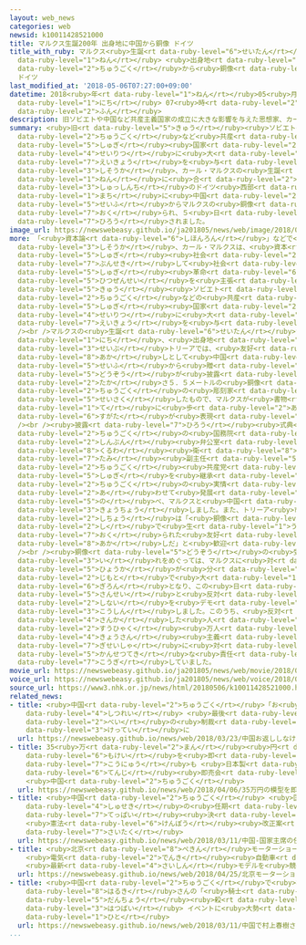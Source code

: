 ```yaml
---
layout: web_news
categories: web
newsid: k10011428521000
title: マルクス生誕200年 出身地に中国から銅像 ドイツ
title_with_ruby: マルクス<ruby>生誕<rt data-ruby-level="6">せいたん</rt></ruby>200<ruby>年<rt
  data-ruby-level="1">ねん</rt></ruby> <ruby>出身地<rt data-ruby-level="3">しゅっしんち</rt></ruby>に<ruby>中国<rt
  data-ruby-level="2">ちゅうごく</rt></ruby>から<ruby>銅像<rt data-ruby-level="5">どうぞう</rt></ruby>
  ドイツ
last_modified_at: '2018-05-06T07:27:00+09:00'
datetime: 2018<ruby>年<rt data-ruby-level="1">ねん</rt></ruby>05<ruby>月<rt data-ruby-level="1">がつ</rt></ruby>06<ruby>日<rt
  data-ruby-level="1">にち</rt></ruby> 07<ruby>時<rt data-ruby-level="2">じ</rt></ruby>27<ruby>分<rt
  data-ruby-level="2">ふん</rt></ruby>
description: 旧ソビエトや中国など共産主義国家の成立に大きな影響を与えた思想家、カール・マルクスの生誕２００年に合わせて、出身地のドイツ西部の町に中国政府からマルクスの銅像が贈られ、５日、披露されました。
summary: <ruby>旧<rt data-ruby-level="5">きゅう</rt></ruby><ruby>ソビエト<rt data-ruby-level="5">そびえと</rt></ruby>や<ruby>中国<rt
  data-ruby-level="2">ちゅうごく</rt></ruby>など<ruby>共産<rt data-ruby-level="4">きょうさん</rt></ruby><ruby>主義<rt
  data-ruby-level="5">しゅぎ</rt></ruby><ruby>国家<rt data-ruby-level="2">こっか</rt></ruby>の<ruby>成立<rt
  data-ruby-level="4">せいりつ</rt></ruby>に<ruby>大<rt data-ruby-level="1">おお</rt></ruby>きな<ruby>影響<rt
  data-ruby-level="7">えいきょう</rt></ruby>を<ruby>与<rt data-ruby-level="7">あた</rt></ruby>えた<ruby>思想家<rt
  data-ruby-level="3">しそうか</rt></ruby>、カール・マルクスの<ruby>生誕<rt data-ruby-level="6">せいたん</rt></ruby>２００<ruby>年<rt
  data-ruby-level="1">ねん</rt></ruby>に<ruby>合<rt data-ruby-level="2">あ</rt></ruby>わせて、<ruby>出身地<rt
  data-ruby-level="3">しゅっしんち</rt></ruby>のドイツ<ruby>西部<rt data-ruby-level="3">せいぶ</rt></ruby>の<ruby>町<rt
  data-ruby-level="1">まち</rt></ruby>に<ruby>中国<rt data-ruby-level="2">ちゅうごく</rt></ruby><ruby>政府<rt
  data-ruby-level="5">せいふ</rt></ruby>からマルクスの<ruby>銅像<rt data-ruby-level="5">どうぞう</rt></ruby>が<ruby>贈<rt
  data-ruby-level="7">おく</rt></ruby>られ、５<ruby>日<rt data-ruby-level="1">にち</rt></ruby>、<ruby>披露<rt
  data-ruby-level="7">ひろう</rt></ruby>されました。
image_url: https://newswebeasy.github.io/ja201805/news/web/image/2018/05/06/K10011428521_1805060816_1805060920_01_02.jpg
more: 「<ruby>資本論<rt data-ruby-level="6">しほんろん</rt></ruby>」などで<ruby>知<rt data-ruby-level="2">し</rt></ruby>られる<ruby>思想家<rt
  data-ruby-level="3">しそうか</rt></ruby>、カール・マルクスは、<ruby>資本<rt data-ruby-level="5">しほん</rt></ruby><ruby>主義<rt
  data-ruby-level="5">しゅぎ</rt></ruby><ruby>社会<rt data-ruby-level="2">しゃかい</rt></ruby>を<ruby>分析<rt
  data-ruby-level="7">ぶんせき</rt></ruby>して<ruby>社会<rt data-ruby-level="2">しゃかい</rt></ruby><ruby>主義<rt
  data-ruby-level="5">しゅぎ</rt></ruby><ruby>革命<rt data-ruby-level="6">かくめい</rt></ruby>の<ruby>必然性<rt
  data-ruby-level="5">ひつぜんせい</rt></ruby>を<ruby>主張<rt data-ruby-level="5">しゅちょう</rt></ruby>し、<ruby>旧<rt
  data-ruby-level="5">きゅう</rt></ruby><ruby>ソビエト<rt data-ruby-level="5">そびえと</rt></ruby>や<ruby>中国<rt
  data-ruby-level="2">ちゅうごく</rt></ruby>などの<ruby>共産<rt data-ruby-level="4">きょうさん</rt></ruby><ruby>主義<rt
  data-ruby-level="5">しゅぎ</rt></ruby><ruby>国家<rt data-ruby-level="2">こっか</rt></ruby>の<ruby>成立<rt
  data-ruby-level="4">せいりつ</rt></ruby>に<ruby>大<rt data-ruby-level="1">おお</rt></ruby>きな<ruby>影響<rt
  data-ruby-level="7">えいきょう</rt></ruby>を<ruby>与<rt data-ruby-level="7">あた</rt></ruby>えました。<br
  /><br />マルクスの<ruby>生誕<rt data-ruby-level="6">せいたん</rt></ruby>から２００<ruby>年<rt data-ruby-level="1">ねん</rt></ruby>となった５<ruby>日<rt
  data-ruby-level="1">にち</rt></ruby>、<ruby>出身地<rt data-ruby-level="3">しゅっしんち</rt></ruby>のドイツ<ruby>西部<rt
  data-ruby-level="3">せいぶ</rt></ruby>トリーアでは、<ruby>友好<rt data-ruby-level="4">ゆうこう</rt></ruby>の<ruby>証<rt
  data-ruby-level="8">あか</rt></ruby>しとして<ruby>中国<rt data-ruby-level="2">ちゅうごく</rt></ruby><ruby>政府<rt
  data-ruby-level="5">せいふ</rt></ruby>から<ruby>贈<rt data-ruby-level="7">おく</rt></ruby>られた<ruby>銅像<rt
  data-ruby-level="5">どうぞう</rt></ruby>が<ruby>披露<rt data-ruby-level="7">ひろう</rt></ruby>されました。<ruby>高<rt
  data-ruby-level="2">たか</rt></ruby>さ５．５メートルの<ruby>銅像<rt data-ruby-level="5">どうぞう</rt></ruby>は<ruby>中国<rt
  data-ruby-level="2">ちゅうごく</rt></ruby>の<ruby>彫刻家<rt data-ruby-level="7">ちょうこくか</rt></ruby>が<ruby>制作<rt
  data-ruby-level="5">せいさく</rt></ruby>したもので、マルクスが<ruby>書物<rt data-ruby-level="3">しょもつ</rt></ruby>を<ruby>手<rt
  data-ruby-level="1">て</rt></ruby>に<ruby>歩<rt data-ruby-level="2">ある</rt></ruby>く<ruby>姿<rt
  data-ruby-level="6">すがた</rt></ruby>が<ruby>表現<rt data-ruby-level="5">ひょうげん</rt></ruby>されています。<br
  /><br /><ruby>披露<rt data-ruby-level="7">ひろう</rt></ruby><ruby>式典<rt data-ruby-level="4">しきてん</rt></ruby>では<ruby>中国<rt
  data-ruby-level="2">ちゅうごく</rt></ruby>の<ruby>国務院<rt data-ruby-level="5">こくむいん</rt></ruby><ruby>新聞<rt
  data-ruby-level="2">しんぶん</rt></ruby><ruby>弁公室<rt data-ruby-level="5">べんこうしつ</rt></ruby>の<ruby>郭<rt
  data-ruby-level="8">くるわ</rt></ruby><ruby>衛<rt data-ruby-level="8">まもる</rt></ruby><ruby>民<rt
  data-ruby-level="7">たみ</rt></ruby><ruby>副主任<rt data-ruby-level="5">ふくしゅにん</rt></ruby>があいさつし、「<ruby>中国<rt
  data-ruby-level="2">ちゅうごく</rt></ruby><ruby>共産党<rt data-ruby-level="6">きょうさんとう</rt></ruby>はマルクス<ruby>主義<rt
  data-ruby-level="5">しゅぎ</rt></ruby>を<ruby>継承<rt data-ruby-level="7">けいしょう</rt></ruby>し、<ruby>中国<rt
  data-ruby-level="2">ちゅうごく</rt></ruby>の<ruby>実情<rt data-ruby-level="5">じつじょう</rt></ruby>に<ruby>合<rt
  data-ruby-level="2">あ</rt></ruby>わせて<ruby>発展<rt data-ruby-level="6">はってん</rt></ruby>させている」と<ruby>述<rt
  data-ruby-level="5">の</rt></ruby>べ、マルクスと<ruby>中国<rt data-ruby-level="2">ちゅうごく</rt></ruby>とのつながりを<ruby>強調<rt
  data-ruby-level="3">きょうちょう</rt></ruby>しました。また、トリーア<ruby>市<rt data-ruby-level="2">し</rt></ruby>のライベ<ruby>市長<rt
  data-ruby-level="2">しちょう</rt></ruby>は「<ruby>銅像<rt data-ruby-level="5">どうぞう</rt></ruby>はマルクスがこの<ruby>市<rt
  data-ruby-level="2">し</rt></ruby>で<ruby>生<rt data-ruby-level="1">う</rt></ruby>まれたからこそ<ruby>贈<rt
  data-ruby-level="7">おく</rt></ruby>られた<ruby>友好<rt data-ruby-level="4">ゆうこう</rt></ruby>の<ruby>証<rt
  data-ruby-level="8">あか</rt></ruby>しだ」と<ruby>歓迎<rt data-ruby-level="7">かんげい</rt></ruby>しました。<br
  /><br /><ruby>銅像<rt data-ruby-level="5">どうぞう</rt></ruby>の<ruby>受<rt data-ruby-level="3">う</rt></ruby>け<ruby>入<rt
  data-ruby-level="3">い</rt></ruby>れをめぐっては、マルクスに<ruby>対<rt data-ruby-level="3">たい</rt></ruby>する<ruby>評価<rt
  data-ruby-level="5">ひょうか</rt></ruby>が<ruby>分<rt data-ruby-level="2">わ</rt></ruby>かれていることなどから<ruby>地元<rt
  data-ruby-level="2">じもと</rt></ruby>で<ruby>大<rt data-ruby-level="1">おお</rt></ruby>きな<ruby>議論<rt
  data-ruby-level="6">ぎろん</rt></ruby>となり、この<ruby>日<rt data-ruby-level="1">ひ</rt></ruby>も<ruby>賛成<rt
  data-ruby-level="5">さんせい</rt></ruby>と<ruby>反対<rt data-ruby-level="3">はんたい</rt></ruby>のグループがそれぞれ<ruby>市内<rt
  data-ruby-level="2">しない</rt></ruby>を<ruby>デモ<rt data-ruby-level="3">でも</rt></ruby><ruby>行進<rt
  data-ruby-level="3">こうしん</rt></ruby>しました。このうち、<ruby>反対<rt data-ruby-level="3">はんたい</rt></ruby>デモに<ruby>参加<rt
  data-ruby-level="4">さんか</rt></ruby>した<ruby>人<rt data-ruby-level="1">ひと</rt></ruby>は「マルクスは<ruby>数百<rt
  data-ruby-level="2">すうひゃく</rt></ruby><ruby>万人<rt data-ruby-level="2">まんにん</rt></ruby>もの<ruby>共産<rt
  data-ruby-level="4">きょうさん</rt></ruby><ruby>主義<rt data-ruby-level="5">しゅぎ</rt></ruby>の<ruby>犠牲者<rt
  data-ruby-level="7">ぎせいしゃ</rt></ruby>に<ruby>対<rt data-ruby-level="3">たい</rt></ruby>する<ruby>間接的<rt
  data-ruby-level="5">かんせつてき</rt></ruby>な<ruby>責任<rt data-ruby-level="5">せきにん</rt></ruby>がある」と<ruby>抗議<rt
  data-ruby-level="7">こうぎ</rt></ruby>していました。
movie_url: https://newswebeasy.github.io/ja201805/news/web/movie/2018/05/06/k10011428521_201805061306_201805061311.mp4
voice_url: https://newswebeasy.github.io/ja201805/news/web/voice/2018/05/06/k10011428521_201805061306_201805061311.mp3
source_url: https://www3.nhk.or.jp/news/html/20180506/k10011428521000.html
related_news:
- title: <ruby>中国<rt data-ruby-level="2">ちゅうごく</rt></ruby>「お<ruby>返<rt data-ruby-level="3">かえ</rt></ruby>ししなければ<ruby>失礼<rt
    data-ruby-level="4">しつれい</rt></ruby> <ruby>最後<rt data-ruby-level="4">さいご</rt></ruby>までつきあう」<ruby>米<rt
    data-ruby-level="2">べい</rt></ruby>の<ruby>制裁<rt data-ruby-level="6">せいさい</rt></ruby><ruby>決定<rt
    data-ruby-level="3">けってい</rt></ruby>に
  url: https://newswebeasy.github.io/news/web/2018/03/23/中国お返ししなければ失礼-最後までつきあう米の制裁決定に
- title: 35<ruby>万<rt data-ruby-level="2">まん</rt></ruby><ruby>円<rt data-ruby-level="1">えん</rt></ruby>の<ruby>模型<rt
    data-ruby-level="6">もけい</rt></ruby>を<ruby>即<rt data-ruby-level="7">そく</rt></ruby><ruby>購入<rt
    data-ruby-level="7">こうにゅう</rt></ruby>も <ruby>日本製<rt data-ruby-level="5">にほんせい</rt></ruby>フィギュアなど<ruby>展示<rt
    data-ruby-level="6">てんじ</rt></ruby><ruby>即売会<rt data-ruby-level="7">そくばいかい</rt></ruby>
    <ruby>中国<rt data-ruby-level="2">ちゅうごく</rt></ruby>
  url: https://newswebeasy.github.io/news/web/2018/04/06/35万円の模型を即購入も-日本製フィギュアなど展示即売会-中国
- title: <ruby>中国<rt data-ruby-level="2">ちゅうごく</rt></ruby> <ruby>国家<rt data-ruby-level="2">こっか</rt></ruby><ruby>主席<rt
    data-ruby-level="4">しゅせき</rt></ruby>の<ruby>任期<rt data-ruby-level="5">にんき</rt></ruby><ruby>撤廃<rt
    data-ruby-level="7">てっぱい</rt></ruby><ruby>決<rt data-ruby-level="3">き</rt></ruby>まる
    <ruby>憲法<rt data-ruby-level="6">けんぽう</rt></ruby><ruby>改正案<rt data-ruby-level="4">かいせいあん</rt></ruby>が<ruby>採択<rt
    data-ruby-level="7">さいたく</rt></ruby>
  url: https://newswebeasy.github.io/news/web/2018/03/11/中国-国家主席の任期撤廃決まる-憲法改正案が採択
- title: <ruby>北京<rt data-ruby-level="8">ぺきん</rt></ruby>モーターショー<ruby>開幕<rt data-ruby-level="6">かいまく</rt></ruby>
    <ruby>電気<rt data-ruby-level="2">でんき</rt></ruby><ruby>自動車<rt data-ruby-level="3">じどうしゃ</rt></ruby>
    <ruby>最新<rt data-ruby-level="4">さいしん</rt></ruby>モデルを<ruby>競<rt data-ruby-level="7">きそ</rt></ruby>う
  url: https://newswebeasy.github.io/news/web/2018/04/25/北京モーターショー開幕-電気自動車-最新モデルを競う
- title: <ruby>中国<rt data-ruby-level="2">ちゅうごく</rt></ruby>で<ruby>村上<rt data-ruby-level="1">むらかみ</rt></ruby><ruby>春樹<rt
    data-ruby-level="8">はるき</rt></ruby>さんの「<ruby>騎士<rt data-ruby-level="7">きし</rt></ruby><ruby>団長<rt
    data-ruby-level="5">だんちょう</rt></ruby><ruby>殺<rt data-ruby-level="4">ごろ</rt></ruby>し」<ruby>発売<rt
    data-ruby-level="3">はつばい</rt></ruby> イベントに<ruby>大勢<rt data-ruby-level="5">おおぜい</rt></ruby>の<ruby>人<rt
    data-ruby-level="1">ひと</rt></ruby>
  url: https://newswebeasy.github.io/news/web/2018/03/11/中国で村上春樹さんの騎士団長殺し発売-イベントに大勢の人
...
```

